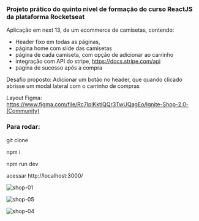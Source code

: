 ### Projeto prático do quinto nivel de formação do curso ReactJS da plataforma Rocketseat

Aplicação em next 13, de um ecommerce de camisetas, contendo:
- Header fixo em todas as páginas,
- página home com slide das camisetas
- página de cada camiseta, com opção de adicionar ao carrinho
- integração com API do stripe, https://docs.stripe.com/api
- pagina de sucesso após a compra

Desafio proposto: Adicionar um botão no header, que quando clicado abrisse um modal lateral com o carrinho de compras

Layout Figma: https://www.figma.com/file/Rc7IplKktlQQr3TwUQagEo/Ignite-Shop-2.0-(Community)


### Para rodar:
git clone

npm i

npm run dev

acessar http://localhost:3000/

![shop-01](https://github.com/user-attachments/assets/4f713fa4-5add-46db-a93a-8bcc126d75d1)

![shop-05](https://github.com/user-attachments/assets/955e06e5-8259-4266-8996-a6622e210554)

![shop-04](https://github.com/user-attachments/assets/818f4934-d983-4434-85f4-fbe662105d00)


